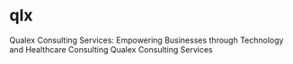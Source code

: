 # qlx
Qualex Consulting Services: Empowering Businesses through Technology and Healthcare Consulting  Qualex Consulting Services 
